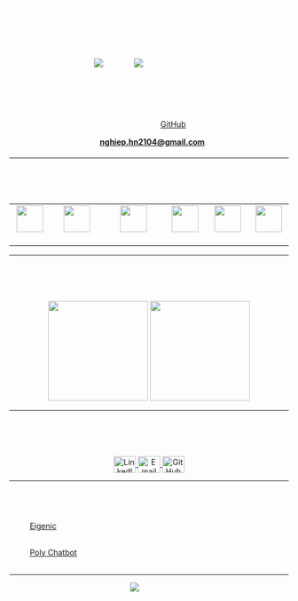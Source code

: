 <!-- Thêm CSS cho background -->
<style>
  body {
    background-image: url('https://raw.githubusercontent.com/nn-pyro/your-repo/main/images/background.jpg'); /* Thay đổi đường dẫn đến ảnh nền */
    background-size: cover;
    background-position: center;
    color: white; /* Đổi màu chữ nếu cần */
  }
</style>

<h1 align="center">Hi 👋, I'm Nguyễn Hoàng Nghiệp</h1>
<h3 align="center">A passionate AI enthusiast and Data Analyst from Vietnam</h3>

<p align="center">
  <img src="https://komarev.com/ghpvc/?username=nn-pyro&label=Profile%20views&color=0e75b6&style=flat" alt="nn-pyro" />
  <img alt="GitHub followers" src="https://img.shields.io/github/followers/nn-pyro?color=green&style=flat-square">
</p>

- 🔭 I’m currently working on **AI solutions**

- 🌱 I’m currently learning **Machine Learning, TensorFlow, PyTorch, and improving my skills in Data Preprocessing and Feature Engineering**

- 👨‍💻 All of my projects are available on [GitHub](https://github.com/nn-pyro)

- 📫 How to reach me: **nghiep.hn2104@gmail.com**

---

<h2 align="left">🛠 Tech Stack</h2>

<table align="center">
  <tr>
    <td align="center" width="96">
      <img src="https://cdn.simpleicons.org/python" width="48" height="48" alt="Python" />
      <br>Python
    </td>
    <td align="center" width="96">
      <img src="https://cdn.simpleicons.org/javascript" width="48" height="48" alt="JavaScript" />
      <br>JavaScript
    </td>
    <td align="center" width="96">
      <img src="https://cdn.simpleicons.org/tensorflow" width="48" height="48" alt="TensorFlow" />
      <br>TensorFlow
    </td>
    <td align="center" width="96">
      <img src="https://cdn.simpleicons.org/pytorch" width="48" height="48" alt="PyTorch" />
      <br>PyTorch
    </td>
    <td align="center" width="96">
      <img src="https://cdn.simpleicons.org/docker" width="48" height="48" alt="Docker" />
      <br>Docker
    </td>
    <td align="center" width="96">
      <img src="https://cdn.simpleicons.org/github" width="48" height="48" alt="GitHub" />
      <br>GitHub
    </td>
  </tr>
</table>

---

<h2 align="left">📈 GitHub Stats</h2>

<p align="center">
  <img height="180em" src="https://github-readme-stats.vercel.app/api?username=nn-pyro&show_icons=true&hide_border=true&theme=radical" />
  <img height="180em" src="https://github-readme-stats.vercel.app/api/top-langs/?username=nn-pyro&layout=compact&langs_count=8&hide_border=true&theme=radical" />
</p>

---

<h2 align="left">📫 Connect with me</h2>

<p align="center">
  <a href="https://linkedin.com/in/your-linkedin" target="_blank">
    <img align="center" src="https://cdn.simpleicons.org/linkedin" alt="LinkedIn" height="30" width="40" />
  </a>
  <a href="mailto:nghiep.hn2104@gmail.com" target="_blank">
    <img align="center" src="https://cdn.simpleicons.org/gmail" alt="Email" height="30" width="40" />
  </a>
  <a href="https://github.com/nn-pyro" target="_blank">
    <img align="center" src="https://cdn.simpleicons.org/github" alt="GitHub" height="30" width="40" />
  </a>
</p>

---

<h2 align="left">🌟 Highlight Projects</h2>

- 🚀 [Eigenic](https://github.com/nn-pyro/eigenic): An AI-driven meeting assistant designed to record, summarize, and plan meetings intelligently.

- 🤖 [Poly Chatbot](https://github.com/nn-pyro/poly-chatbot): A chatbot project developed for FPT Polytechnic, focusing on conversational AI with enhanced response capabilities.

---

<p align="center">
  <img src="https://github-profile-trophy.vercel.app/?username=nn-pyro&row=1&column=7&theme=gruvbox&no-frame=true&margin-w=15&margin-h=15" alt="nn-pyro" />
</p>
